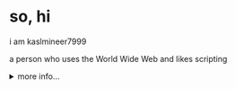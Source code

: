# so, hi

i am kaslmineer7999

a person who uses the World Wide Web and likes scripting

<details>
  <summary>more info...</summary>
  <ul>
    <li>species: human</li>
    <li>is this human real: yes</li>
    <li>is this human sane: yes</li>
    <li>is this human male or female: male</li>
    <li>did this human ever die: no</li>
    <li>species he hates: Collabration Virtual Machines forkies (check out <a href="http://computernewb.com/wiki/Forkies">http://computernewb.com/wiki/Forkies</a>)</li>
  </ul>
  <p align="center" width="100%">
    <img src="https://github-readme-stats.vercel.app/api/?username=kaslmineer7999&theme=dracula&show_icons=true&count_private=true&hide_border=false"/>
  </p>

  social profiles:
  <table>
    <tbody>
      <tr><th>GitHub</th><td><a href="http://github.com/kaslmineer7999/">http://github.com/kaslmineer7999/</a></td></tr>
      <tr><th>YouTube</th><td><a href="http://www.youtube.com/@kaslmineer7999/videos/">http://www.youtube.com/@kaslmineer7999/videos/</a></td></tr>
    </tbody>
  </table>
</details>
